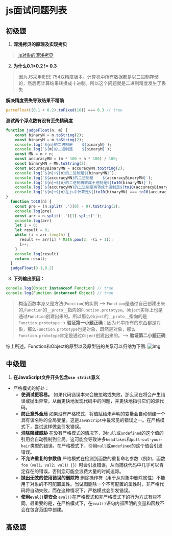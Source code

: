 # js面试问题列表

## 初级题

1. **深浅拷贝的原理及实现拷贝**
> [js对象的深浅拷贝](/dovis-blog/basis/JavaScript/对象深浅拷贝)

2. **为什么0.1+0.2 != 0.3**
> 因为JS采用IEEE 754双精度版本。计算机中所有数据都是以二进制存储的，然后再计算结果转换成十进制。所以这个问题就是二进制精度发生了丢失

**解决精度丢失导致结果不精确**
```js
parseFloat((0.1 + 0.2).toFixed(10)) === 0.3 // true
```
**测试两个浮点数有没有丢失精确度**
```js
function judgeFloat(n, m) {
    const binaryN = n.toString(2);
    const binaryM = m.toString(2);
    console.log(`${n}的二进制是    ${binaryN}`);
    console.log(`${m}的二进制是    ${binaryM}`);
    const MN = m + n;
    const accuracyMN = (m * 100 + n * 100) / 100;
    const binaryMN = MN.toString(2);
    const accuracyBinaryMN = accuracyMN.toString(2);
    console.log(`${n}+${m}的二进制是${binaryMN}`);
    console.log(`${accuracyMN}的二进制是    ${accuracyBinaryMN}`);
    console.log(`${n}+${m}的二进制再转成十进制是${to10(binaryMN)}`);
    console.log(`${accuracyMN}的二进制是再转成十进制是${to10(accuracyBinaryMN)}`);
    console.log(`${n}+${m}在js中计算是${(to10(binaryMN) === to10(accuracyBinaryMN)) ? '' : '不'}准确的`);
}
  function to10(n) {
    const pre = (n.split('.')[0] - 0).toString(2);
    console.log(pre)
    const arr = n.split('.')[1].split('');
    console.log(arr)
    let i = 0;
    let result = 0;
    while (i < arr.length) {
      result += arr[i] * Math.pow(2, -(i + 1));
      i++;
    }
    console.log(result)
    return result;
  }
  judgeFloat(0.1,0.2)
```

3. **下列输出原因：**
```js
console.log(Object instanceof Function) // true
console.log(Function instanceof Object) // true
```
> 构造函数本身又是方法(`Function`)的实例 --> `Function`是通过自己创建出来的,`Function`的`__proto__`指向的`Function.prototype`。`Object`实际上也是通过`Function`创建出来的。所以那么`Object`的`__proto__`指向的是`Function.prototype`--> **验证第一小题正确**；因为`JS`中所有的东西都是对象，那么`Function.prototype`也是对象，既然是对象，那么`Function.prototype`肯定是通过`Object`创建出来的。--> **验证第二小题正确**

综上所述，Function和Object的原型以及原型链的关系可以归纳为下图:
![img](/dovis-blog/js/function.jpg)
## 中级题
1. **在JavaScript文件开头包含`use strict`意义**
+ 严格模式的好处：
  - **使调试更容易。** 如果代码错误本来会被忽略或失败，那么现在将会产生错误或抛出异常，从而更快地发现代码中的问题，并更快地指引它们的源代码。
  - **防止意外全局** 如果没有严格模式，将值赋给未声明的变量会自动创建一个具有该名称的全局变量。这是`JavaScript`中最常见的错误之一。在严格模式下，尝试这样做会引发错误。
  - **消除隐藏威胁** 在没有严格模式的情况下，对`null`或`undefined`的这个值的引用会自动强制到全局。这可能会导致许多`headfakes`和`pull-out-your-hair`类型的错误。在严格模式下，引用`null`或`undefined`的这个值会引发错误。
  - **不允许重复的参数值** 严格模式在检测到函数的重复命名参数（例如，函数`foo（val1，val2，val1）{}）`时会引发错误，从而捕获代码中几乎可以肯定存在的错误，否则您可能会浪费大量的时间追踪。
  - **抛出无效的使用错误的删除符** 删除操作符（用于从对象中删除属性）不能用于对象的不可配置属性。当试图删除一个不可配置的属性时，非严格代码将自动失败，而在这种情况下，严格模式会引发错误。
  - **使用`eval()`更安全**  `eval()`在严格模式和非严格模式下的行为方式有些不同。最重要的是，在严格模式下，在`eval()`语句内部声明的变量和函数不会在包含范围中创建。
  
## 高级题